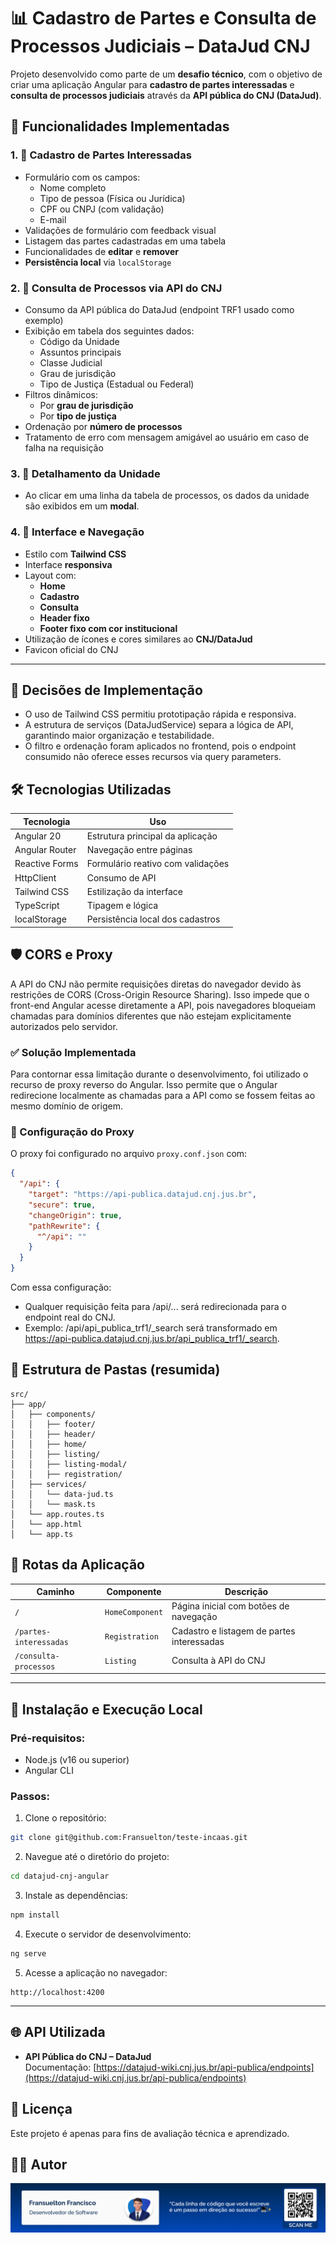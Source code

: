# 📊 Cadastro de Partes e Consulta de Processos Judiciais – DataJud CNJ

Projeto desenvolvido como parte de um **desafio técnico**, com o objetivo de criar uma aplicação Angular para **cadastro de partes interessadas** e **consulta de processos judiciais** através da **API pública do CNJ (DataJud)**.

## 🚀 Funcionalidades Implementadas

### 1. 👤 Cadastro de Partes Interessadas
- Formulário com os campos:
  - Nome completo
  - Tipo de pessoa (Física ou Jurídica)
  - CPF ou CNPJ (com validação)
  - E-mail
- Validações de formulário com feedback visual
- Listagem das partes cadastradas em uma tabela
- Funcionalidades de **editar** e **remover**
- **Persistência local** via `localStorage`

### 2. 🔎 Consulta de Processos via API do CNJ
- Consumo da API pública do DataJud (endpoint TRF1 usado como exemplo)
- Exibição em tabela dos seguintes dados:
  - Código da Unidade
  - Assuntos principais
  - Classe Judicial
  - Grau de jurisdição
  - Tipo de Justiça (Estadual ou Federal)
- Filtros dinâmicos:
  - Por **grau de jurisdição**
  - Por **tipo de justiça**
- Ordenação por **número de processos**
- Tratamento de erro com mensagem amigável ao usuário em caso de falha na requisição

### 3. 📄 Detalhamento da Unidade
- Ao clicar em uma linha da tabela de processos, os dados da unidade são exibidos em um **modal**.

### 4. 🎨 Interface e Navegação
- Estilo com **Tailwind CSS**
- Interface **responsiva**
- Layout com:
  - **Home**
  - **Cadastro**
  - **Consulta**
  - **Header fixo**
  - **Footer fixo com cor institucional**
- Utilização de ícones e cores similares ao **CNJ/DataJud**
- Favicon oficial do CNJ

---

## 📌 Decisões de Implementação

- O uso de Tailwind CSS permitiu prototipação rápida e responsiva.
- A estrutura de serviços (DataJudService) separa a lógica de API, garantindo maior organização e testabilidade.
- O filtro e ordenação foram aplicados no frontend, pois o endpoint consumido não oferece esses recursos via query parameters.

## 🛠️ Tecnologias Utilizadas

| Tecnologia        | Uso |
|-------------------|-----|
| Angular 20       | Estrutura principal da aplicação |
| Angular Router    | Navegação entre páginas |
| Reactive Forms    | Formulário reativo com validações |
| HttpClient        | Consumo de API |
| Tailwind CSS      | Estilização da interface |
| TypeScript        | Tipagem e lógica |
| localStorage      | Persistência local dos cadastros |

## 🛡️ CORS e Proxy

A API do CNJ não permite requisições diretas do navegador devido às restrições de CORS (Cross-Origin Resource Sharing). Isso impede que o front-end Angular acesse diretamente a API, pois navegadores bloqueiam chamadas para domínios diferentes que não estejam explicitamente autorizados pelo servidor.

### ✅ Solução Implementada

Para contornar essa limitação durante o desenvolvimento, foi utilizado o recurso de proxy reverso do Angular. Isso permite que o Angular redirecione localmente as chamadas para a API como se fossem feitas ao mesmo domínio de origem.

### 🔧 Configuração do Proxy

O proxy foi configurado no arquivo `proxy.conf.json` com:

```json
{
  "/api": {
    "target": "https://api-publica.datajud.cnj.jus.br",
    "secure": true,
    "changeOrigin": true,
    "pathRewrite": {
      "^/api": ""
    }
  }
}
```

Com essa configuração:

- Qualquer requisição feita para /api/... será redirecionada para o endpoint real do CNJ.
- Exemplo: /api/api_publica_trf1/_search será transformado em https://api-publica.datajud.cnj.jus.br/api_publica_trf1/_search.

## 📁 Estrutura de Pastas (resumida)

```
src/
├── app/
│   ├── components/
│   │   ├── footer/
│   │   ├── header/
│   │   ├── home/
│   │   ├── listing/
│   │   ├── listing-modal/
│   │   ├── registration/
│   ├── services/
│   │   └── data-jud.ts
│   │   └── mask.ts
│   └── app.routes.ts
│   └── app.html
│   └── app.ts
```

## 📌 Rotas da Aplicação

| Caminho                    | Componente         | Descrição                                 |
|---------------------------|--------------------|-------------------------------------------|
| `/`                       | `HomeComponent`    | Página inicial com botões de navegação    |
| `/partes-interessadas`    | `Registration`     | Cadastro e listagem de partes interessadas |
| `/consulta-processos`     | `Listing`          | Consulta à API do CNJ                     |

---

## 🔧 Instalação e Execução Local

### Pré-requisitos:
- Node.js (v16 ou superior)
- Angular CLI

### Passos:

1. Clone o repositório:

```bash
git clone git@github.com:Fransuelton/teste-incaas.git
```
2. Navegue até o diretório do projeto:

```bash
cd datajud-cnj-angular
```
3. Instale as dependências:

```bash
npm install
```
4. Execute o servidor de desenvolvimento:

```bash
ng serve
```
5. Acesse a aplicação no navegador:

```
http://localhost:4200
```

---

## 🌐 API Utilizada

- **API Pública do CNJ – DataJud**  
  Documentação: [https://datajud-wiki.cnj.jus.br/api-publica/endpoints](https://datajud-wiki.cnj.jus.br/api-publica/endpoints)

## 📄 Licença

Este projeto é apenas para fins de avaliação técnica e aprendizado.

## 👨‍💻 Autor

![](./.github/readme/author-card.png)